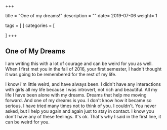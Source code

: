 +++

title = "One of my dreams!"
description = ""
date= 2019-07-06
weight= 1


tags = [
]
categories = [
   
]
+++

## One of My Dreams
I am writing this with a lot of courage and can be weird for you as well. When I first met you in the fall of 2016, your first semester, I hadn't thought it was going to be remembered for the rest of my life. 

I know i'm little weird, and have always been. I didn't have any interactions with girls all my life because I was introvert, not rich and beautiful. All my life I have been alone with my dreams. 
Dreams that help me moving forward. And one of my dreams is you. 
I don't know how it became so serious. I have tried many times not to think of you. I couldn't. 
You never asked, but I help you again and again just to stay in contact. 
I know you don't have any of these feelings. It's ok. That's why I said in the first line, it can be weird for you. 